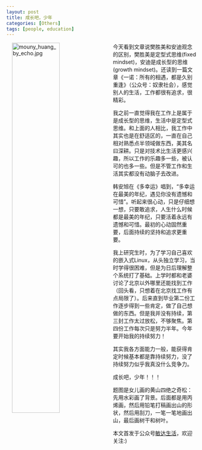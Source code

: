 ```yaml
---
layout: post
title: 成长吧，少年
categories: [Others]
tags: [people, education]
---
```


<img alt="mouny_huang_by_echo.jpg" src="{{site.url}}/public/images/misc/mouny_huang_by_echo.jpg" width="50%" align="left" style="margin: 0px 15px">

今天看到文章说樊胜美和安迪观念的区别，樊胜美是定型式思维(fixed mindset)，安迪是成长型的思维(growth mindset)。还读到一篇文章《一诺：所有的相遇，都是久别重逢》（公众号：奴隶社会），感觉别人的生活，工作都很有追求，很精彩。

我之前一直觉得我在工作上是属于是成长型的思维，生活中是定型式思维。和上面的人相比，我工作中其实也是在舒适区的，一直在自己相对熟悉点半领域做东西，美其名曰深耕。只是对技术比生活更感兴趣，所以工作的乐趣多一些，被认可的也多一些。但是不管工作和生活其实都没有动脑子去改进。

韩安旭在《多幸运》唱到，“多幸运在最美的年纪，遇见你没有遗憾和可惜”。听起来很心动，只是仔细想一想，只要敢追求，人生什么时候都是最美的年纪，只要活着永远有遗憾和可惜。最初的心动固然重要，后面持续的坚持和追求更重要。

我上研究生时，为了学习自己喜欢的嵌入式Linux，从头独立学习，当时学得很困难，但是为日后理解整个系统打了基础。上学时都和老婆讨论了北京以外哪里还能找到工作（回头看，只想着在北京找工作有点局限了）。后来直到毕业第二份工作逐步得到一些肯定，做了自己想做的东西。但是我并没有持续，第三封工作太过放松，不够聚焦。第四份工作每次只是努力半年。今年要开始我的持续努力！

其实我各方面能力一般，能获得肯定时候基本都是靠持续努力，没了持续努力似乎我真没什么竞争力。

成长吧，少年！！！

题图是女儿画的黄山四绝之奇松：先用水彩画了背景。后面都是用丙烯画，然后用铅笔打稿画出山的形状，然后用刮刀，一笔一笔地画出山，最后画树干和树叶。

本文首发于公众号[敏达生活](https://mp.weixin.qq.com/s?__biz=MzI5MzcwODYxMQ==&mid=2247483666&idx=1&sn=448930665e101ca14e261313a4ef92c6&chksm=ec6cb73edb1b3e288e1d63c7337aee46ae8d5ec39ce3ea844e4f52798268d0168b5957da98b0#rd)，欢迎关注:)
